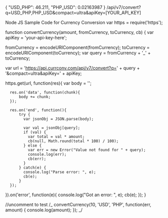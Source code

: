 {
"USD_PHP": 46.211,
"PHP_USD": 0.02163987
}
/api/v7/convert?q=USD_PHP,PHP_USD&compact=ultra&apiKey=[YOUR_API_KEY]

Node JS Sample Code for Currency Conversion
var https = require('https');

function convertCurrency(amount, fromCurrency, toCurrency, cb) {
var apiKey = 'your-api-key-here';

fromCurrency = encodeURIComponent(fromCurrency);
toCurrency = encodeURIComponent(toCurrency);
var query = fromCurrency + '\_' + toCurrency;

var url = 'https://api.currconv.com/api/v7/convert?q=' + query + '&compact=ultra&apiKey=' + apiKey;

https.get(url, function(res){
var body = '';

      res.on('data', function(chunk){
          body += chunk;
      });

      res.on('end', function(){
          try {
            var jsonObj = JSON.parse(body);

            var val = jsonObj[query];
            if (val) {
              var total = val * amount;
              cb(null, Math.round(total * 100) / 100);
            } else {
              var err = new Error("Value not found for " + query);
              console.log(err);
              cb(err);
            }
          } catch(e) {
            console.log("Parse error: ", e);
            cb(e);
          }
      });

}).on('error', function(e){
console.log("Got an error: ", e);
cb(e);
});
}

//uncomment to test
/_
convertCurrency(10, 'USD', 'PHP', function(err, amount) {
console.log(amount);
});
_/
